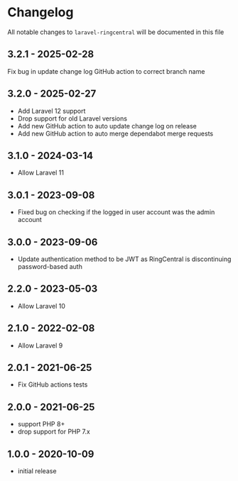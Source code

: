 # Changelog

All notable changes to `laravel-ringcentral` will be documented in this file

## 3.2.1 - 2025-02-28

Fix bug in update change log GitHub action to correct branch name

## 3.2.0 - 2025-02-27

- Add Laravel 12 support
- Drop support for old Laravel versions
- Add new GitHub action to auto update change log on release
- Add new GitHub action to auto merge dependabot merge requests

## 3.1.0 - 2024-03-14

- Allow Laravel 11

## 3.0.1 - 2023-09-08

- Fixed bug on checking if the logged in user account was the admin account

## 3.0.0 - 2023-09-06

- Update authentication method to be JWT as RingCentral is discontinuing password-based auth

## 2.2.0 - 2023-05-03

- Allow Laravel 10

## 2.1.0 - 2022-02-08

- Allow Laravel 9

## 2.0.1 - 2021-06-25

- Fix GitHub actions tests

## 2.0.0 - 2021-06-25

- support PHP 8+
- drop support for PHP 7.x

## 1.0.0 - 2020-10-09

- initial release
